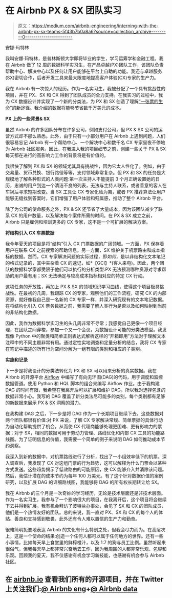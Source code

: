 # 在 Airbnb PX & SX 团队实习

> 原文：<https://medium.com/airbnb-engineering/interning-with-the-airbnb-px-sx-teams-5f43b7b0a8a6?source=collection_archive---------0----------------------->

安娜·玛特林

我叫安娜·玛特林，是普林斯顿大学即将毕业的学生，学习运筹学和金融工程。我在 Airbnb 做了 12 周的数据科学实习生，在产品卓越(PX)团队工作，该团队负责帮助中心、解决中心以及任何让用户能够在平台上自助的功能。我还与卓越服务(SX)密切合作，后者开发工具来最大限度地提高客户体验(CX)专家的生产力。

我在 Airbnb 有一次惊人的经历。作为一名实习生，我被分配了一个具有挑战性的项目，并在 PX、SX 和 CX 得到了团队成员的全力支持。在我实习的过程中，我为 CX 数据设计并实现了一个新的分类法，为 PX 和 SX 创造了理解[“一张票的生命”](/airbnb-engineering/life-of-a-ticket-903790ed5d53#.3uoq2oa4m)的新途径。我介绍的数据将能够节省数千万美元的成本。

**PX 上的一些背景& SX**

虽然 Airbnb 的许多团队分布在许多公司，例如支付公司，但 PX & SX 公司的运营方式却不那么熟悉。此外，由于只有一小部分用户在 Airbnb 上遇到问题，人们很容易忘记 Airbnb 有一个帮助中心、一个解决中心和数千名 CX 专家昼夜不停地为 Airbnb 社区服务。因此，在我进入我的项目细节之前，创建一些关于 PX & SX 每天都在进行的高影响力工作的背景将是有价值的。

我很快了解到 PX 和 SX 的领域尤其具有挑战性，因为它太人性化了。例如，由于交易量、货币兑换、银行路径等等，支付领域非常复杂。但 PX 和 SX 的任务是大规模地了解各种形式的人类问题:第一次主持人不能提前 3 个月正确设置她的日历，忠诚的用户到达一个清洁不良的列表，无法与主持人联系，或者善意的客人在车祸后寻求短期改变。当 SX 工具让 CX 专家化险为夷，或者 PX 推荐算法让用户能够无缝找到答案时，它们增强了用户体验和归属感，推动了整个 Airbnb 平台。

除了为公司的使命服务之外，PX & SX 还节省了大量成本，因为该团队减少了联系 CX 的用户数量，以及解决每个案件所需的时间。在 PX & SX 成立之前，Airbnb 只是雇佣和培训更多的 CX 专家，这不是一个可扩展的解决方案。

**将结构引入 CX 车票数据**

我今年夏天的项目是将“结构”引入 CX 门票数据的广阔领域。一方面，PX 保存着用户在联系 CX 之前搜索的帮助信息。另一方面，SX 维护关于机票路由和成本指标的数据。然而，CX 专家解决问题的实际过程，即*如何*，是以非结构化文本笔记的格式记录的，其中夹杂着 CX 的速记，如*【GCI】*(客人来电)。因此，两个团队的数据科学家都受限于他们可以执行的分析类型:PX 无法预测哪种资源对寻求帮助的用户最有用；SX 无法确定与较高成本指标相对应的特定 CX 行动。

这项任务的开放性，再加上 PX & SX 的领域知识学习曲线，使得这个项目极具挑战性。在最初的几周，我跟踪 CX 的专家，观察他们的工作流程，研究 CX 的内部资源，就好像我自己是一名新的 CX 专家一样，并深入研究现有的文本笔记数据。在将结构化引入 CX 票务数据之前，我需要了解人类行为是否以及如何映射到当前的非结构化数据。

因此，我作为数据科学实习生的头几周非常不寻常；我感觉自己更像一个项目经理，在团队之间穿梭，参加一个又一个会议，为数据设计可能的分类法模型。我发现像 Python 中的聚类和简单正则表达式解析这样的“开箱即用”方法对于理解文本注释中的不同主题非常有用。通过定性实地调查和定量分析的结合，我将 CX 专家在笔记中描述的所有行为空间分解为一组有限的类别和相应的子类别。

**实施和记录**

下一步是将我设计的分类法转化为 PX 和 SX 可以用来分析的真实数据。我在 Airbnb 的开源平台 [Airflow](http://airbnb.io/projects/airflow/) 中编写了有向无环图(DAG)的代码，用于调度和监控数据管道。使用 Python 和 HQL 脚本的组合来编写 Airflow 作业。由于我构建 DAG 的时间有限，我希望在我离开后可以扩展和维护 DAG，所以我对选择包含的数据非常小心。我写的 DAG 覆盖了新分类法尽可能多的类别，每个类别都有足够的新数据来展示 PX & SX 洞察的潜力。

在我构建 DAG 之后，下一步是将 DAG 作为一个长期项目继续下去。这些数据对两个团队都很有价值:对 PX 来说，了解 CX 专家解决常规、简单票据的具体行动为自动化帮助提供了机会，从而使 CX 代理商能够处理更困难、更有影响力的票据；对于 SX，相同的数据可用于劳动力管理、路线优化和内部 CX 工具的功能路线图。为了证明信息的价值，我需要一个简单的例子来说明 DAG 如何推动成本节约洞察。

我深入到新的数据中，对机票路线进行了分析，找出了一小组效率低下的机票。深入调查后，我发现了 CX 对这组门票的行为趋势，这可以解释为什么门票会以某种方式发送。这些趋势揭示了低效路由的可能原因，使 CX 能够介入并消除该问题。然后，我估计潜在的成本节约为每年 100 万美元。有了这个针对数据价值的案例研究，以及扩展 DAG 的详细路线图，我能够将 DAG 的所有权长期转让给 SX。

我在 Airbnb 的三个月是一次奇妙的学习经历，无论是技术层面还是非技术层面。作为一名实习生，我参与了一个影响很大的项目，在我离开后，这个项目将会继续下去并得到扩展。我有机会拜访了波特兰办事处，会见了 SX 和 CX 的团队成员，他们是一个热情友好的团队。总的来说，我一直对 PX、SX 和 CX 的每个人的体贴、善良和支持感到敬畏，此外还有令人难以置信的生产力和勤奋。

很难简明扼要地表达 Airbnb 的文化有什么特别之处，但我会尽力而为。在高层次上，这是一个使命的结果:创造一个任何人都可以属于任何地方的世界。还有一些小事情，比如每天早上食堂里的鲜榨橙汁，以及 1:7 的狗与员工比例。虽然听起来很俗气，但我每天早上都非常兴奋地去工作，因为我周围的人都非常乐观、包容和乐观。回顾我的夏天，我不仅感谢有机会学习新技能，也感谢有机会参与 Airbnb 社区。

## 在 [airbnb.io](http://airbnb.io) 查看我们所有的开源项目，并在 Twitter 上关注我们:[@ Airbnb eng](https://twitter.com/AirbnbEng)+[@ Airbnb data](https://twitter.com/AirbnbData)
